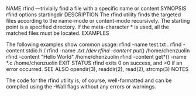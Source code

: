 NAME rfind —trivially find a file with a specific name or content
SYNOPSIS rfind options startingdir
DESCRIPTION
The rfind utility finds the targeted files according to the name-mode or content-mode recursively.
The starting point is a specified directory. If the meta-character * is used, all the matched files must be located.
EXAMPLES

The following examples show common usage:
rfind -name test.txt .
rfind -content stdio.h /
rfind -name *.txt /dev
rfind -content put*() /home/chenzuolin
rfind -content "Hello World" /home/chenzuolin
rfind -content get*() -name *.c /home/chenzuolin
EXIT STATUS
rfind exits 0 on success, and >0 if an error occurred.
SEE ALSO
opendir(3), readdir(2), read(2), strcmp(3)
NOTES

The code for the rfind utility is, of course, well-formatted and can be compiled using the -Wall flags without any errors or warnings.
